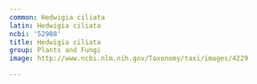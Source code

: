 ```yaml
---
common: Hedwigia ciliata
latin: Hedwigia ciliata
ncbi: '52988'
title: Hedwigia ciliata
group: Plants and Fungi
image: http://www.ncbi.nlm.nih.gov/Taxonomy/taxi/images/4229

---
```

